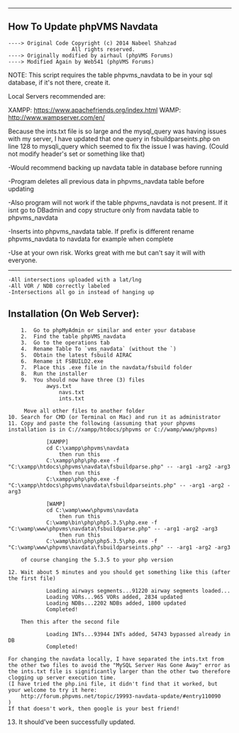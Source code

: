 -------------------------------
How To Update phpVMS Navdata
-------------------------------

	----> Original Code Copyright (c) 2014 Nabeel Shahzad
						All rights reserved.
	----> Originally modified by airhaul (phpVMS Forums)
	----> Modified Again by Web541 (phpVMS Forums)

NOTE: This script requires the table phpvms_navdata to be in your sql database, if it's not there, create it.

Local Servers recommended are:

XAMPP: https://www.apachefriends.org/index.html
WAMP: http://www.wampserver.com/en/

Because the ints.txt file is so large and the mysql_query was having issues with my server, I have updated that one query in fsbuildparseints.php on line 128 to mysqli_query which seemed to fix the issue I was having. 
(Could not modify header's set or something like that)

-Would recommend backing up navdata table in database before running

-Program deletes all previous data in phpvms_navdata table before updating

-Also program will not work if the table phpvms_navdata is not present. If it isnt go to DBadmin and copy structure only from navdata table to phpvms_navdata

-Inserts into phpvms_navdata table. If prefix is different rename phpvms_navdata to navdata for example when complete

-Use at your own risk. Works great with me but can't say it will with everyone.

-------------------------------

	-All intersections uploaded with a lat/lng
	-All VOR / NDB correctly labeled
	-Intersections all go in instead of hanging up

Installation (On Web Server):
-------------------------------
		1.	Go to phpMyAdmin or similar and enter your database
		2.	Find the table phpVMS_navdata
		3.	Go to the operations tab
		4.	Rename Table To `vms_navdata` (without the `)
		5.	Obtain the latest fsbuild AIRAC
		6.	Rename it FSBUILD2.exe
		7.	Place this .exe file in the navdata/fsbuild folder
		8.	Run the installer
		9. 	You should now have three (3) files
				awys.txt
		    		navs.txt
		    		ints.txt
			
		 Move all other files to another folder
	10. Search for CMD (or Terminal on Mac) and run it as administrator
	11. Copy and paste the following (assuming that your phpvms installation is in C://xampp/htdocs/phpvms or C://wamp/www/phpvms)
				
				[XAMPP] 
				cd C:\xampp\phpvms\navdata
					then run this
				C:\xampp\php\php.exe -f "C:\xampp\htdocs\phpvms\navdata\fsbuildparse.php" -- -arg1 -arg2 -arg3
					then run this
				C:\xampp\php\php.exe -f "C:\xampp\htdocs\phpvms\navdata\fsbuildparseints.php" -- -arg1 -arg2 -arg3	
				
				[WAMP] 
				cd C:\wamp\www\phpvms\navdata
					then run this
				C:\wamp\bin\php\php5.3.5\php.exe -f "C:\wamp\www\phpvms\navdata\fsbuildparse.php" -- -arg1 -arg2 -arg3
					then run this
				C:\wamp\bin\php\php5.3.5\php.exe -f "C:\wamp\www\phpvms\navdata\fsbuildparseints.php" -- -arg1 -arg2 -arg3
				
		of course changing the 5.3.5 to your php version
		
	12.	Wait about 5 minutes and you should get something like this (after the first file)
	
	            Loading airways segments...91220 airway segments loaded...
	            Loading VORs...965 VORs added, 2834 updated
	            Loading NDBs...2202 NDBs added, 1800 updated
	            Completed!
				
		Then this after the second file
		
	            Loading INTs...93944 INTs added, 54743 bypassed already in DB
	            Completed!
			
	For changing the navdata locally, I have separated the ints.txt from the other two files to avoid the "MySQL Server Has Gone Away" error as the ints.txt file is significantly larger than the other two therefore clogging up server execution time. 
	(I have tried the php.ini file, it didn't find that it worked, but your welcome to try it here:
		http://forum.phpvms.net/topic/19993-navdata-update/#entry110090
	)
	If that doesn't work, then google is your best friend!
    
13. It should've been successfully updated.
